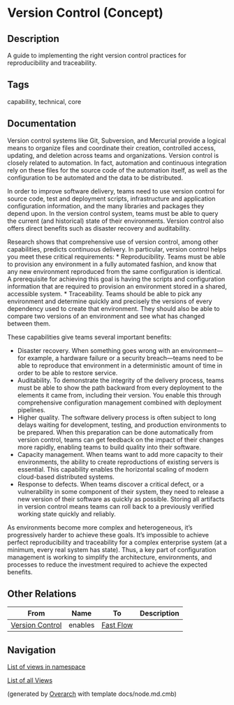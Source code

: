 
# Version Control (Concept)
## Description
A guide to implementing the right version control practices for reproducibility and traceability.


## Tags
capability, technical, core

## Documentation
Version control systems like Git, Subversion, and Mercurial provide a
  logical means to organize files and coordinate their creation, controlled
  access, updating, and deletion across teams and organizations. Version control
  is closely related to automation. In fact, automation and continuous integration
  rely on these files for the source code of the automation itself, as well as
  the configuration to be automated and the data to be distributed.
  
  In order to improve software delivery, teams need to use version control for source
  code, test and deployment scripts, infrastructure and application configuration
  information, and the many libraries and packages they depend upon. In the version
  control system, teams must be able to query the current (and historical) state of
  their environments. Version control also offers direct benefits such as disaster
  recovery and auditability.
  
  Research shows that comprehensive use of version control, among other capabilities,
  predicts continuous delivery. In particular, version control helps you meet these
  critical requirements:
      * Reproducibility. Teams must be able to provision any environment in a fully
        automated fashion, and know that any new environment reproduced from the same
        configuration is identical. A prerequisite for achieving this goal is having
        the scripts and configuration information that are required to provision an
        environment stored in a shared, accessible system.
      * Traceability. Teams should be able to pick any environment and determine
        quickly and precisely the versions of every dependency used to create that
        environment. They should also be able to compare two versions of an
        environment and see what has changed between them.
  
  These capabilities give teams several important benefits:
  
   * Disaster recovery. When something goes wrong with an environment—for example,
     a hardware failure or a security breach—teams need to be able to reproduce
     that environment in a deterministic amount of time in order to be able to
     restore service.
   * Auditability. To demonstrate the integrity of the delivery process, teams
     must be able to show the path backward from every deployment to the elements
     it came from, including their version. You enable this through comprehensive
     configuration management combined with deployment pipelines.
   * Higher quality. The software delivery process is often subject to long
     delays waiting for development, testing, and production environments to be
     prepared. When this preparation can be done automatically from version
     control, teams can get feedback on the impact of their changes more rapidly,
     enabling teams to build quality into their software.
   * Capacity management. When teams want to add more capacity to their
     environments, the ability to create reproductions of existing servers is
     essential. This capability enables the horizontal scaling of modern
     cloud-based distributed systems.
   * Response to defects. When teams discover a critical defect, or a
     vulnerability in some component of their system, they need to release a new
     version of their software as quickly as possible. Storing all artifacts in
     version control means teams can roll back to a previously verified working
     state quickly and reliably.
  
  As environments become more complex and heterogeneous, it’s progressively
  harder to achieve these goals. It’s impossible to achieve perfect
  reproducibility and traceability for a complex enterprise system (at a
  minimum, every real system has state). Thus, a key part of configuration
  management is working to simplify the architecture, environments, and
  processes to reduce the investment required to achieve the expected
     benefits.
## Other Relations
| From | Name | To | Description |
|---|---|---|---|
| [Version Control](../../../software-development/dora/capability/version-control.md) | enables | [Fast Flow](../../../software-development/dora/capability/fast-flow.md) |  |


## Navigation
[List of views in namespace](./views-in-namespace.md)

[List of all Views](../../../views.md)


(generated by [Overarch](https://github.com/soulspace-org/overarch) with template docs/node.md.cmb)

